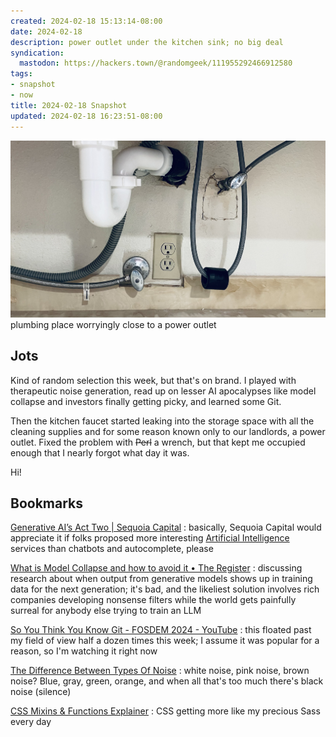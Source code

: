 ```yaml
---
created: 2024-02-18 15:13:14-08:00
date: 2024-02-18
description: power outlet under the kitchen sink; no big deal
syndication:
  mastodon: https://hackers.town/@randomgeek/111955292466912580
tags:
- snapshot
- now
title: 2024-02-18 Snapshot
updated: 2024-02-18 16:23:51-08:00
---
```


![2024-02-18 16.12.29.jpg](../../../attachments/2024-02-18%2016.12.29.jpg)
plumbing place worryingly close to a power outlet

## Jots

Kind of random selection this week, but that's on brand. I played with therapeutic noise generation, read up on lesser AI apocalypses like model collapse and investors finally getting picky, and learned some Git.

Then the kitchen faucet started leaking into the storage space with all the cleaning supplies and for some reason known only to our landlords, a power outlet. Fixed the problem with ~~Perl~~ a wrench, but that kept me occupied enough that I nearly forgot what day it was.

Hi!

## Bookmarks

[Generative AI’s Act Two | Sequoia Capital](https://www.sequoiacap.com/article/generative-ai-act-two/)
: basically, Sequoia Capital would appreciate it if folks proposed more interesting [Artificial Intelligence](../../../card/Artificial%20Intelligence.md) services than chatbots and autocomplete, please

[What is Model Collapse and how to avoid it • The Register](https://www.theregister.com/2024/01/26/what_is_model_collapse/) 
: discussing research about when output from generative models shows up in training data for the next generation; it's bad, and the likeliest solution involves rich companies developing nonsense filters while the world gets painfully surreal for anybody else trying to train an LLM

[So You Think You Know Git - FOSDEM 2024 - YouTube](https://www.youtube.com/watch?v=aolI_Rz0ZqY)
: this floated past my field of view half a dozen times this week; I assume it was popular for a reason, so I'm watching it right now

[The Difference Between Types Of Noise](https://emastered.com/blog/different-types-of-noise)
: white noise, pink noise, brown noise? Blue, gray, green, orange, and when all that's too much there's black noise (silence)

[CSS Mixins & Functions Explainer](https://css.oddbird.net/sasslike/mixins-functions/)
: CSS getting more like my precious Sass every day